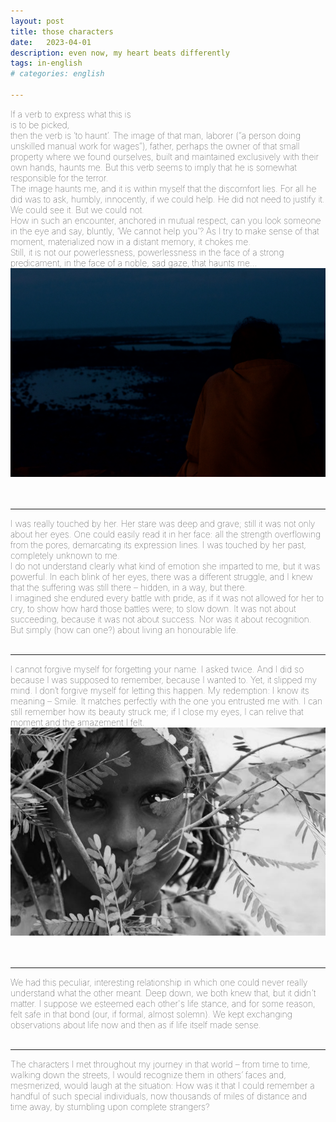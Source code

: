 ```yaml
---
layout: post
title: those characters
date:   2023-04-01
description: even now, my heart beats differently
tags: in-english
# categories: english

---
```



<span style="font-size:14px;font-weight:lighter">
If a verb to express what this is 
<br> is to be picked, 
<br> then the verb is ‘to haunt’.

<span style="font-size:14px;font-weight:lighter">
The image of that man, laborer (“a person doing unskilled manual work for wages”), father, perhaps the owner of that small property where we found ourselves, built and maintained exclusively with their own hands, haunts me. But this verb seems to imply that he is somewhat responsible for the terror.
<br> The image haunts me, and it is within myself that the discomfort lies. For all he did was to ask, humbly, innocently, if we could help. He did not need to justify it. We could see it. But we could not.
<br> How in such an encounter, anchored in mutual respect, can you look someone in the eye and say, bluntly, ‘We cannot help you’? As I try to make sense of that moment, materialized now in a distant memory, it chokes me. 
<br> Still, it is not our powerlessness, powerlessness in the face of a strong predicament, in the face of a noble, sad gaze, that haunts me...
</span>
<div>
    <img src="/assets/img/reflection.jpg" class="my-image rounded z-depth-1">
</div>
<br>
<br>

<hr>
<span style="font-size:14px;font-weight:lighter">
I was really touched by her. Her stare was deep and grave; still it was not only about her eyes. One could easily read it in her face: all the strength overflowing from the pores, demarcating its expression lines. I was touched by her past, completely unknown to me.
<br> I do not understand clearly what kind of emotion she imparted to me, but it was powerful. In each blink of her eyes, there was a different struggle, and I knew that the suffering was still there – hidden, in a way, but there. 
<br> I imagined she endured every battle with pride, as if it was not allowed for her to cry, to show how hard those battles were; to slow down. It was not about succeeding, because it was not about success. Nor was it about recognition. But simply (how can one?) about living an honourable life.
</span>
<br>
<br>

<hr>
<span style="font-size:14px;font-weight:lighter">
I cannot forgive myself for forgetting your name. I asked twice. And I did so because I was supposed to remember, because I wanted to. Yet, it slipped my mind. I don’t forgive myself for letting this happen.

<span style="font-size:14px;font-weight:lighter">
My redemption: I know its meaning – Smile. It matches perfectly with the one you entrusted me with. I can still remember how its beauty struck me; if I close my eyes, I can relive that moment and the amazement I felt.
</span>
<div>
    <img src="/assets/img/smile.jpg" class="my-image rounded z-depth-1">
</div>
<br>
<br>

<hr>
<span style="font-size:14px;font-weight:lighter">
We had this peculiar, interesting relationship in which one could never really understand what the other meant. Deep down, we both knew that, but it didn't matter. I suppose we esteemed each other's life stance, and for some reason, felt safe in that bond (our, if formal, almost solemn). We kept exchanging observations about life now and then as if life itself made sense.
</span>
<br>
<br>

<hr>
<span style="font-size:14px;font-weight:lighter"> The characters I met throughout my journey in that world – from time to time, walking down the streets, I would recognize them in others’ faces and, mesmerized, would laugh at the situation: How was it that I could remember a handful of such special individuals, now thousands of miles of distance and time away, by stumbling upon complete strangers?</span>